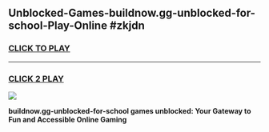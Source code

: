 
## Unblocked-Games-buildnow.gg-unblocked-for-school-Play-Online #zkjdn
<h3>
<a href="https://news.freeplayer.one?title=buildnow.gg-unblocked-for-school&ref=3">CLICK TO PLAY</a></h3>
<hr>

<h3>
<a href="https://news.freeplayer.one?title=buildnow.gg-unblocked-for-school&ref=3">CLICK 2 PLAY</a>
  
</h3>

<a href="https://news.freeplayer.one?title=buildnow.gg-unblocked-for-school&ref=3"><img src="https://clearcache.store/games.png"></a>


**buildnow.gg-unblocked-for-school games unblocked: Your Gateway to Fun and Accessible Online Gaming**
